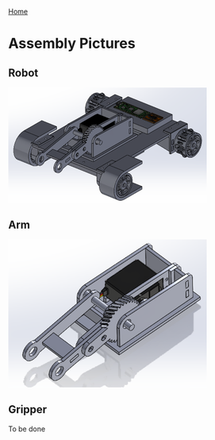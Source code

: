 [Home](main)

# Assembly Pictures
## Robot
<img src="../../images/solidworks/robot.png" alt="Screenshot" width="400"/>

## Arm
<img src="../../images/solidworks//arm.png" alt="Screenshot" width="400"/>

## Gripper
To be done